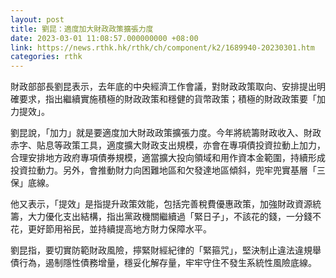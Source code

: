 ```yaml
---
layout: post
title: 劉昆：適度加大財政政策擴張力度
date: 2023-03-01 11:08:57.000000000 +08:00
link: https://news.rthk.hk/rthk/ch/component/k2/1689940-20230301.htm
categories: rthk
---
```


財政部部長劉昆表示，去年底的中央經濟工作會議，對財政政策取向、安排提出明確要求，指出繼續實施積極的財政政策和穩健的貨幣政策；積極的財政政策要「加力提效」。

劉昆說，「加力」就是要適度加大財政政策擴張力度。今年將統籌財政收入、財政赤字、貼息等政策工具，適度擴大財政支出規模，亦會在專項債投資拉動上加力，合理安排地方政府專項債券規模，適當擴大投向領域和用作資本金範圍，持續形成投資拉動力。另外，會推動財力向困難地區和欠發達地區傾斜，兜牢兜實基層「三保」底線。

他又表示，「提效」是指提升政策效能，包括完善稅費優惠政策，加強財政資源統籌，大力優化支出結構，指出黨政機關繼續過「緊日子」，不該花的錢，一分錢不花，更好節用裕民，並持續提高地方財力保障水平。

劉昆指，要切實防範財政風險，擰緊財經紀律的「緊箍咒」，堅決制止違法違規舉債行為，遏制隱性債務增量，穩妥化解存量，牢牢守住不發生系統性風險底線。
